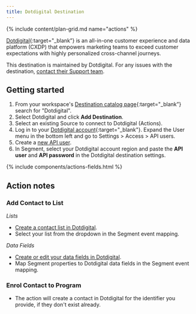 ```yaml
---
title: Dotdigital Destination
---
```

{% include content/plan-grid.md name="actions" %}

[Dotdigital](https://dotdigital.com/?utm_source=segmentio&utm_medium=docs&utm_campaign=partners){:target="_blank”} is an all-in-one customer experience and data platform (CXDP) that empowers marketing teams to exceed customer expectations with highly personalized cross-channel journeys.

This destination is maintained by Dotdigital. For any issues with the destination, [contact their Support team](mailto:support@dotdigital.com).

## Getting started

1. From your workspace's [Destination catalog page](https://app.segment.com/goto-my-workspace/destinations/catalog){:target="_blank”} search for "Dotdigital".
2. Select Dotdigital and click **Add Destination**.
3. Select an existing Source to connect to Dotdigital (Actions).
4. Log in to your [Dotdigital account](https://login.dotdigital.com/){:target="_blank"}. Expand the User menu in the bottom left and go to Settings > Access > API users.
5. Create a [new API user](https://developer.dotdigital.com/docs/setting-up-an-api-user). 
6. In Segment, select your Dotdigital account region and paste the **API user** and **API password** in the Dotdigital destination settings.

{% include components/actions-fields.html %}

## Action notes

### Add Contact to List

_Lists_
- [Create a contact list in Dotdigital](https://support.dotdigital.com/en/articles/8198769-create-a-contact-list).
- Select your list from the dropdown in the Segment event mapping.

_Data Fields_
- [Create or edit your data fields in Dotdigital](https://support.dotdigital.com/en/articles/8198833-create-delete-and-edit-custom-data-fields).
- Map Segment properties to Dotdigital data fields in the Segment event mapping.

### Enrol Contact to Program
- The action will create a contact in Dotdigital for the identifier you provide, if they don't exist already.
